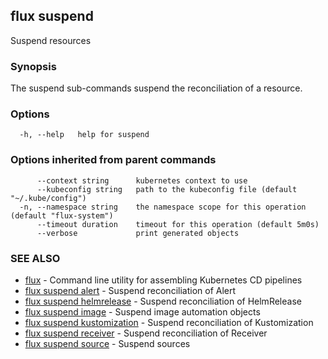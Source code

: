 ## flux suspend

Suspend resources

### Synopsis

The suspend sub-commands suspend the reconciliation of a resource.

### Options

```
  -h, --help   help for suspend
```

### Options inherited from parent commands

```
      --context string      kubernetes context to use
      --kubeconfig string   path to the kubeconfig file (default "~/.kube/config")
  -n, --namespace string    the namespace scope for this operation (default "flux-system")
      --timeout duration    timeout for this operation (default 5m0s)
      --verbose             print generated objects
```

### SEE ALSO

* [flux](flux.md)	 - Command line utility for assembling Kubernetes CD pipelines
* [flux suspend alert](flux_suspend_alert.md)	 - Suspend reconciliation of Alert
* [flux suspend helmrelease](flux_suspend_helmrelease.md)	 - Suspend reconciliation of HelmRelease
* [flux suspend image](flux_suspend_image.md)	 - Suspend image automation objects
* [flux suspend kustomization](flux_suspend_kustomization.md)	 - Suspend reconciliation of Kustomization
* [flux suspend receiver](flux_suspend_receiver.md)	 - Suspend reconciliation of Receiver
* [flux suspend source](flux_suspend_source.md)	 - Suspend sources

